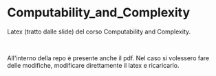 # Computability_and_Complexity
Latex (tratto dalle slide) del corso Computability and Complexity. 

<br>

All'interno della repo è presente anche il pdf. Nel caso si volessero fare delle modifiche, modificare direttamente il latex e ricaricarlo. 
